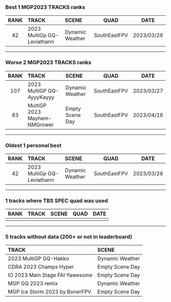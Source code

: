 ### Best 1 MGP2023 TRACKS ranks
|RANK|TRACK|SCENE|QUAD|DATE|
|:---:|:---|:---|:---:|:---:|
|42|2023 MultiGp GQ-Leviathann|Dynamic Weather|SouthEastFPV|2023/03/26|
---
### Worse 2 MGP2023 TRACKS ranks
|RANK|TRACK|SCENE|QUAD|DATE|
|:---:|:---|:---|:---:|:---:|
|107|2023 MultiGP GQ-AyyyKayyy|Dynamic Weather|SouthEastFPV|2023/03/27|
|83|MultiGP 2023 Mayhem-NMGrower|Empty Scene Day|SouthEastFPV|2023/04/16|
---
### Oldest 1 personal best
|RANK|TRACK|SCENE|QUAD|DATE|
|:---:|:---|:---|:---:|:---:|
|42|2023 MultiGp GQ-Leviathann|Dynamic Weather|SouthEastFPV|2023/03/26|
---
### 1 tracks where TBS SPEC quad was used
|RANK|TRACK|SCENE|QUAD|DATE|
|:---:|:---|:---|:---:|:---:|
||||||
---
### 5 tracks without data (200+ or not in leaderboard)
|TRACK|SCENE|
|:---|:---|
|2023 MultiGP GQ-Hakko|Dynamic Weather|
|CDRA 2023  Champs Hyper|Empty Scene Day|
|IO 2023 Main Stage FAI Yawesome|Empty Scene Day|
|MGP GQ 2023 remix|Dynamic Weather|
|MGP Ice Storm 2023 by BonerFPV|Empty Scene Day|
